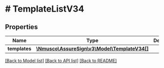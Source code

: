 # # TemplateListV34

## Properties

Name | Type | Description | Notes
------------ | ------------- | ------------- | -------------
**templates** | [**\Nmusco\AssureSign\v3\Model\TemplateV34[]**](TemplateV34.md) |  | [optional] 

[[Back to Model list]](../../README.md#documentation-for-models) [[Back to API list]](../../README.md#documentation-for-api-endpoints) [[Back to README]](../../README.md)


